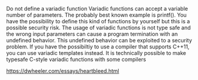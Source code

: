 Do not define a variadic function
Variadic functions can accept a variable number of parameters. The probably best known
example is printf(). You have the possibility to define this kind of functions by yourself but
this is a possible security risk. The usage of variadic functions is not type safe and the wrong
input parameters can cause a program termination with an undefined behavior. This
undefined behavior can be exploited to a security problem. If you have the possibiltiy to use
a compiler that supports C++11, you can use variadic templates instead.
It is technically possible to make typesafe C-style variadic functions with some compilers

https://dwheeler.com/essays/heartbleed.html

